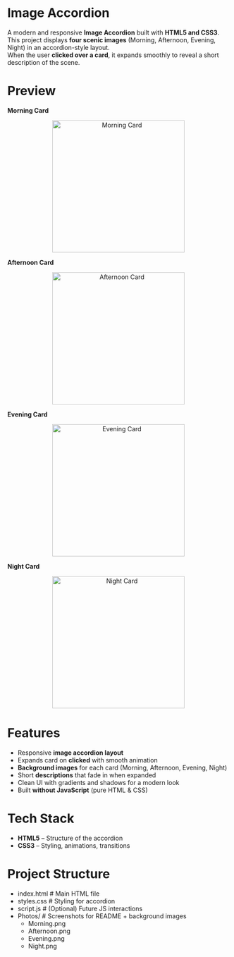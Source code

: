 # Image Accordion  
A modern and responsive **Image Accordion** built with **HTML5 and CSS3**.  
This project displays **four scenic images** (Morning, Afternoon, Evening, Night) in an accordion-style layout.  
When the user **clicked over a card**, it expands smoothly to reveal a short description of the scene.  


# Preview  
**Morning Card**
<p align="center">
  <img src="" 
       alt="Morning Card" 
       width="300">
</p>

**Afternoon Card**
<p align="center">
  <img src="" 
       alt="Afternoon Card" 
       width="300">
</p>

**Evening Card**
<p align="center">
  <img src="" 
       alt="Evening Card" 
       width="300">
</p>

**Night Card**
<p align="center">
  <img src="" 
       alt="Night Card" 
       width="300">
</p>


# Features  
- Responsive **image accordion layout**  
- Expands card on **clicked** with smooth animation  
- **Background images** for each card (Morning, Afternoon, Evening, Night)  
- Short **descriptions** that fade in when expanded  
- Clean UI with gradients and shadows for a modern look  
- Built **without JavaScript** (pure HTML & CSS)  


# Tech Stack  
- **HTML5** – Structure of the accordion  
- **CSS3** – Styling, animations, transitions   


# Project Structure  
- index.html       # Main HTML file
- styles.css       # Styling for accordion
- script.js        # (Optional) Future JS interactions
- Photos/          # Screenshots for README + background images
    - Morning.png
    - Afternoon.png
    - Evening.png
    - Night.png